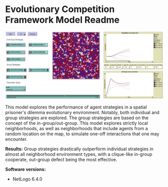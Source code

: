 # Evolutionary Competition Framework Model Readme

![](./UI.PNG "Screenshot")

This model explores the performance of agent strategies in a spatial prisoner's dilemma evolutionary environment. Notably, both individual and group strategies are explored. The group strategies are based on the concept of the in-group/out-group. This model explores strictly local neighborhoods, as well as neighborhoods that include agents from a random location on the map, to simulate one-off interactions that one may encounter.

**Results:** Group strategies drastically outperform individual strategies in almost all neighborhood environment types, with a clique-like in-group cooperate, out-group defect being the most effective.

**Software versions:**
- NetLogo 6.4.0


